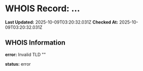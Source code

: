 # WHOIS Record: ...

**Last Updated:** 2025-10-09T03:20:32.031Z
**Checked At:** 2025-10-09T03:20:32.031Z

## WHOIS Information

**error:** Invalid TLD ""

**status:** error

